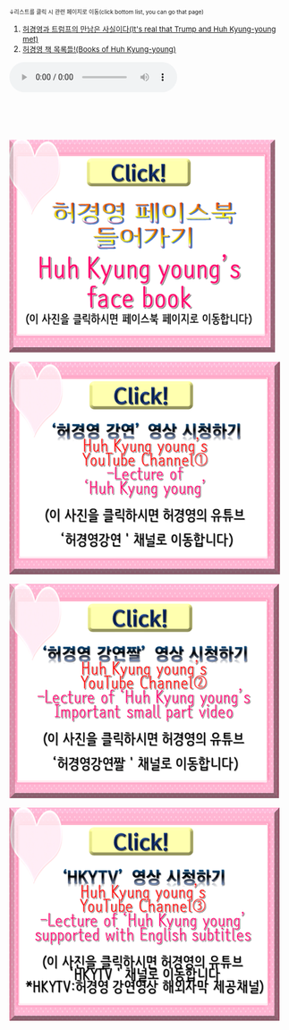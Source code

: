 <br>
<font size="1">↓리스트를 클릭 시 관련 페이지로 이동(click bottom list, you can go that page)</font>
<html>
<body>
<ol>
  <li><a href="hky2_트럼프허경영.html" target="_blank"><font size="2">허경영과 트럼프의 만남은 사실이다(It's real that Trump and Huh Kyung-young met)</font></a></li>
  <li><a href="hky3_허경영책.html" target="_blank"><font size="2">허경영 책 목록들!(Books of Huh Kyung-young)</font></a></li>
</ol>
  <audio src="m-flo_Miss You.mp3" controls autoplay></audio>

<body background="배경수정.png">
<br><br><br><br><br>

<a href="https://ko-kr.facebook.com/unhky/" target="_blank"><img src="허경영페이스북 클릭.png"></a>

<a href="https://www.youtube.com/channel/UCg3wU-Y3Aq8-0UAqYjXMCnw" target="_blank"><img src="허경영강연 클릭.png"></a>

<a href="https://www.youtube.com/channel/UCA7LZMILVfSYGwHU7Cj3g6Q" target="_blank"><img src="허경영강연짤 클릭.png"></a>

<a href="https://www.youtube.com/channel/UCy3eNixQgJld165YDfRDRZg" target="_blank"><img src="HKYTV 클릭.png"></a>


</body>

